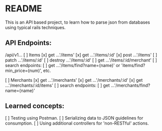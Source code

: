 # README

This is an API based project, to learn how to parse json from databases using typical rails techniques.

## API Endpoints:

/api/v1...
[ ] Items
  [x] get ...'/items'
  [x] get ...'/items/:id'
  [x] post ...'/items'
  [ ] patch ...'/items/:id'
  [ ] destroy ...'/items/:id'
  [ ] get ...'/items/:id/merchant'
  [ ] search endpoints:
    [ ] get ...'/items/find?name=(name)' or 'items/find?min_price=(num)', etc.

[ ] Merchants
  [x] get ...'/merchants'
  [x] get ...'/merchants/:id'
  [x] get ...'/merchants/:id/items'
  [ ] search endpoints:
    [ ] get ...'/merchants/find?name=(name)'

## Learned concepts:

[ ] Testing using Postman.
[ ] Serializing data to JSON guidelines for consumption.
[ ] Using additional controllers for 'non-RESTful' actions.